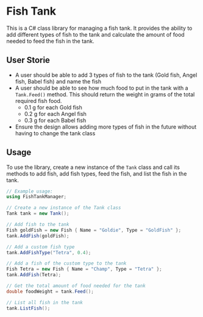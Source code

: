 # Fish Tank

This is a C# class library for managing a fish tank. It provides the ability to add different types of fish to the tank and calculate the amount of food needed to feed the fish in the tank.

## User Storie

- A user should be able to add 3 types of fish to the tank (Gold fish, Angel fish, Babel fish) and name the fish
- A user should be able to see how much food to put in the tank with a `Tank.Feed()` method. This should return the weight in grams of the total required fish food.
  - 0.1 g for each Gold fish
  - 0.2 g for each Angel fish
  - 0.3 g for each Babel fish
- Ensure the design allows adding more types of fish in the future without having to change the tank class

## Usage

To use the library, create a new instance of the `Tank` class and call its methods to add fish, add fish types, feed the fish, and list the fish in the tank.

```csharp
// Example usage:
using FishTankManager;

// Create a new instance of the Tank class
Tank tank = new Tank();

// Add fish to the tank
Fish goldFish = new Fish { Name = "Goldie", Type = "GoldFish" };
tank.AddFish(goldFish);

// Add a custom fish type
tank.AddFishType("Tetra", 0.4);

// Add a fish of the custom type to the tank
Fish Tetra = new Fish { Name = "Champ", Type = "Tetra" };
tank.AddFish(Tetra);

// Get the total amount of food needed for the tank
double foodWeight = tank.Feed();

// List all fish in the tank
tank.ListFish();
